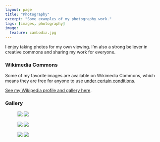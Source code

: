 ```yaml
---
layout: page
title: "Photography"
excerpt: "Some examples of my photography work."
tags: [images, photography]
image:
  feature: cambodia.jpg
---
```


I enjoy taking photos for my own viewing. I'm also a strong believer in creative commons and sharing my work for everyone.

### Wikimedia Commons

Some of my favorite images are available on Wikimedia Commons, which means they are free for anyone to use [under certain conditions](https://commons.wikimedia.org/wiki/Commons:Reusing_content_outside_Wikimedia).

[See my Wikipedia profile and gallery here](https://en.wikipedia.org/wiki/User:Lianguanlun). 

### Gallery

<figure class="half">
	<a href="https://upload.wikimedia.org/wikipedia/commons/8/88/Montreal_from_above_Mont_Royal.jpg"><img src="https://upload.wikimedia.org/wikipedia/commons/thumb/8/88/Montreal_from_above_Mont_Royal.jpg/800px-Montreal_from_above_Mont_Royal.jpg"></a>
	<a href="https://upload.wikimedia.org/wikipedia/commons/8/86/Aerial_view_of_Lac_du_Chevreuil.jpg"><img src="https://upload.wikimedia.org/wikipedia/commons/thumb/8/86/Aerial_view_of_Lac_du_Chevreuil.jpg/800px-Aerial_view_of_Lac_du_Chevreuil.jpg"></a>
</figure>

<figure class="half">
	<a href="https://upload.wikimedia.org/wikipedia/commons/a/ac/Jiuqu_Brook_in_Wuyi_Mountains.jpg"><img src="https://upload.wikimedia.org/wikipedia/commons/thumb/a/ac/Jiuqu_Brook_in_Wuyi_Mountains.jpg/800px-Jiuqu_Brook_in_Wuyi_Mountains.jpg"></a>
	<a href="https://upload.wikimedia.org/wikipedia/commons/6/60/Street_corner_in_Hanoi.JPG"><img src="https://upload.wikimedia.org/wikipedia/commons/thumb/6/60/Street_corner_in_Hanoi.JPG/800px-Street_corner_in_Hanoi.JPG"></a>
</figure>

<figure class="half">
	<a href="https://upload.wikimedia.org/wikipedia/commons/6/61/Hoi%27an_by_the_river.jpg"><img src="https://upload.wikimedia.org/wikipedia/commons/thumb/6/61/Hoi%27an_by_the_river.jpg/800px-Hoi%27an_by_the_river.jpg"></a>
	<a href="https://upload.wikimedia.org/wikipedia/commons/b/b1/Aerial_view_of_Lac_Rheaume.jpg"><img src="https://upload.wikimedia.org/wikipedia/commons/thumb/b/b1/Aerial_view_of_Lac_Rheaume.jpg/800px-Aerial_view_of_Lac_Rheaume.jpg"></a>
</figure>
